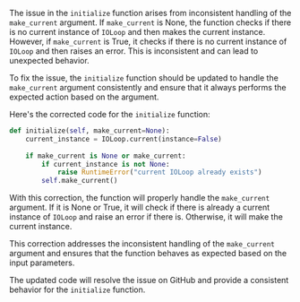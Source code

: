 The issue in the `initialize` function arises from inconsistent handling of the `make_current` argument. If `make_current` is None, the function checks if there is no current instance of `IOLoop` and then makes the current instance. However, if `make_current` is True, it checks if there is no current instance of `IOLoop` and then raises an error. This is inconsistent and can lead to unexpected behavior.

To fix the issue, the `initialize` function should be updated to handle the `make_current` argument consistently and ensure that it always performs the expected action based on the argument.

Here's the corrected code for the `initialize` function:

```python
def initialize(self, make_current=None):
    current_instance = IOLoop.current(instance=False)
    
    if make_current is None or make_current:
        if current_instance is not None:
            raise RuntimeError("current IOLoop already exists")
        self.make_current()
```

With this correction, the function will properly handle the `make_current` argument. If it is None or True, it will check if there is already a current instance of `IOLoop` and raise an error if there is. Otherwise, it will make the current instance.

This correction addresses the inconsistent handling of the `make_current` argument and ensures that the function behaves as expected based on the input parameters.

The updated code will resolve the issue on GitHub and provide a consistent behavior for the `initialize` function.